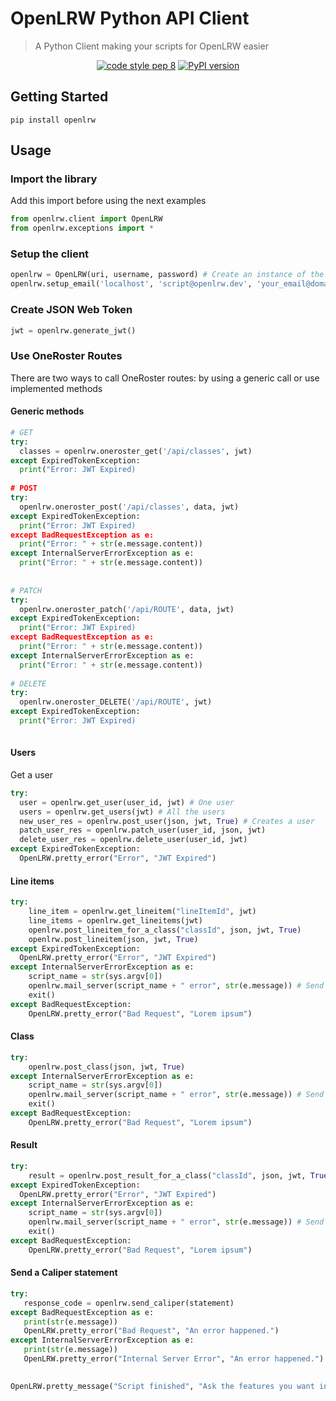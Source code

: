 # OpenLRW Python API Client


> A Python Client making your scripts for OpenLRW easier

<p align="center">
  <a href='https://www.python.org/dev/peps/pep-0008/'><img src="https://img.shields.io/badge/code%20style-pep8-orange.svg" alt="code style pep 8"></a>
  <a href="https://badge.fury.io/py/openlrw"><img src="https://badge.fury.io/py/openlrw.svg" alt="PyPI version"></a>
</p>

## Getting Started
` pip install openlrw `

## Usage

### Import the library
Add this import before using the next examples
```python
from openlrw.client import OpenLRW
from openlrw.exceptions import *
```

### Setup the client
```python
openlrw = OpenLRW(uri, username, password) # Create an instance of the client
openlrw.setup_email('localhost', 'script@openlrw.dev', 'your_email@domain.com')  # Optional: Allows you to send emails
```
### Create JSON Web Token
```python
jwt = openlrw.generate_jwt()
```
### Use OneRoster Routes
There are two ways to call OneRoster routes: by using a generic call or use implemented methods

#### Generic methods
```python
# GET
try: 
  classes = openlrw.oneroster_get('/api/classes', jwt)
except ExpiredTokenException:
  print("Error: JWT Expired)
  
# POST
try: 
  openlrw.oneroster_post('/api/classes', data, jwt)
except ExpiredTokenException:
  print("Error: JWT Expired)
except BadRequestException as e:
  print("Error: " + str(e.message.content))
except InternalServerErrorException as e:
  print("Error: " + str(e.message.content))
  
  
# PATCH
try: 
  openlrw.oneroster_patch('/api/ROUTE', data, jwt)
except ExpiredTokenException:
  print("Error: JWT Expired)
except BadRequestException as e:
  print("Error: " + str(e.message.content))
except InternalServerErrorException as e:
  print("Error: " + str(e.message.content))  
  
# DELETE
try: 
  openlrw.oneroster_DELETE('/api/ROUTE', jwt)
except ExpiredTokenException:
  print("Error: JWT Expired)
 
```
   #### Users
   Get a user
```python
try: 
  user = openlrw.get_user(user_id, jwt) # One user
  users = openlrw.get_users(jwt) # All the users
  new_user_res = openlrw.post_user(json, jwt, True) # Creates a user
  patch_user_res = openlrw.patch_user(user_id, json, jwt)
  delete_user_res = openlrw.delete_user(user_id, jwt)
except ExpiredTokenException:
  OpenLRW.pretty_error("Error", "JWT Expired")
```

   #### Line items
```python
try: 
    line_item = openlrw.get_lineitem("lineItemId", jwt)
    line_items = openlrw.get_lineitems(jwt)
    openlrw.post_lineitem_for_a_class("classId", json, jwt, True)
    openlrw.post_lineitem(json, jwt, True)
except ExpiredTokenException:
  OpenLRW.pretty_error("Error", "JWT Expired")
except InternalServerErrorException as e:
    script_name = str(sys.argv[0])
    openlrw.mail_server(script_name + " error", str(e.message)) # Send an email with the details
    exit()
except BadRequestException:
    OpenLRW.pretty_error("Bad Request", "Lorem ipsum")
```
  #### Class

```python
try:
    openlrw.post_class(json, jwt, True)
except InternalServerErrorException as e:
    script_name = str(sys.argv[0])
    openlrw.mail_server(script_name + " error", str(e.message)) # Send an email with the details
    exit()
except BadRequestException:
    OpenLRW.pretty_error("Bad Request", "Lorem ipsum")
```

  #### Result

```python
try: 
    result = openlrw.post_result_for_a_class("classId", json, jwt, True)
except ExpiredTokenException:
  OpenLRW.pretty_error("Error", "JWT Expired")
except InternalServerErrorException as e:
    script_name = str(sys.argv[0])
    openlrw.mail_server(script_name + " error", str(e.message)) # Send an email with the details
    exit()
except BadRequestException:
    OpenLRW.pretty_error("Bad Request", "Lorem ipsum")
```
  
  #### Send a Caliper statement
```python
try:
   response_code = openlrw.send_caliper(statement)
except BadRequestException as e:
   print(str(e.message))
   OpenLRW.pretty_error("Bad Request", "An error happened.")
except InternalServerErrorException as e:
   print(str(e.message))
   OpenLRW.pretty_error("Internal Server Error", "An error happened.")
   

OpenLRW.pretty_message("Script finished", "Ask the features you want in the pull requests!")     
   
  
```
